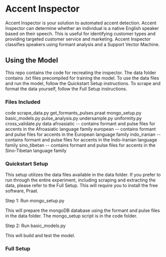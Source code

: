 # Accent Inspector

Accent Inspector is your solution to automated accent detection. Accent Inspector can determine whether an individual is a native English speaker based on their speech. This is useful for identifying customer types and providing targeted customer service and marketing.  Accent Inspector classifies speakers using formant analysis and a Support Vector Machine.

## Using the Model

This repo contains the code for recreating the inspector. The data folder contains .txt files precompiled for training the model. To use the data files and run the model, follow the Quickstart Setup instructions. To scrape and format the data yourself, follow the Full Setup instructions.

### Files Included

code
    scrape_data.py
    get_formants_pulses.praat
    mongo_setup.py
    basic_models.py
    pulse_analysis.py
    undersample.py
    uniformity.py
    cross_validate.py
data
    afroasiatic
        -- contains formant and pulse files for accents in the Afroasiatic language family
    european
        -- contains formant and pulse files for accents in the European language family
    indo_iranian
        -- contains formant and pulse files for accents in the Indo-Iranian language family
    sino_tibetan
        -- contains formant and pulse files for accents in the Sino-Tibetan language family

### Quickstart Setup

This setup utilizes the data files available in the data folder. If you prefer to run through the entire experiment, including scraping and extracting the data, please refer to the Full Setup. This will require you to install the free software, Praat.

Step 1: Run mongo_setup.py

This will prepare the mongoDB database using the formant and pulse files in the data folder. The mongo_setup script is in the code folder.

Step 2: Run basic_models.py

This will build and test the model.

### Full Setup